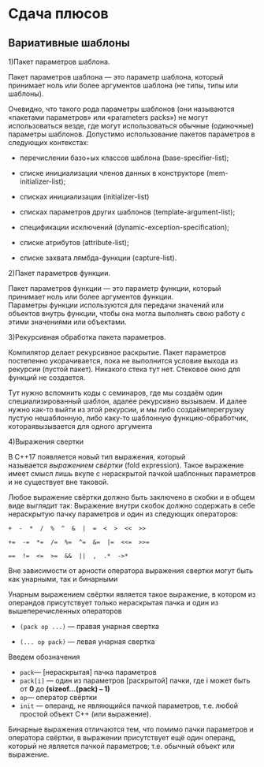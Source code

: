 # Сдача плюсов  

## Вариативные шаблоны  

1)Пакет параметров шаблона.  

Пакет параметров шаблона — это параметр шаблона, который принимает ноль или более аргументов шаблона (не типы, типы или шаблоны).  

Очевидно, что такого рода параметры шаблонов (они называются «пакетами параметров» или «parameters packs») не могут использоваться везде, где могут использоваться обычные (одиночные) параметры шаблонов. Допустимо использование пакетов параметров в следующих контекстах:  

+ перечислении базо+ых классов шаблона (base-specifier-list);  

+ списке инициализации членов данных в конструкторе (mem-initializer-list);  

+ списках инициализации (initializer-list)  
+ списках параметров других шаблонов (template-argument-list);  
+ спецификации исключений (dynamic-exception-specification);  
+ списке атрибутов (attribute-list);  
+ списке захвата лямбда-функции (capture-list).  

2)Пакет параметров функции.  

Пакет параметров функции — это параметр функции, который принимает ноль или более аргументов функции.  
Параметры функции используются для передачи значений или объектов внутрь функции, чтобы она могла выполнять свою работу с этими значениями или объектами.  

3)Рекурсивная обработка пакета параметров.  

Компилятор делает рекурсивное раскрытие. Пакет параметров постепенно укорачивается, пока не выполнится условие выхода из рекурсии (пустой пакет). Никакого стека тут нет. Стековое окно для функций не создается.  

Тут нужно вспомнить коды с семинаров, где мы создаём один специализированный шаблон, адалее рекурсивно вызываем. И далее нужно как-то выйти из этой рекурсии, и мы либо создаёмперегрузку пустую нешаблонную, либо каку-то шаблонную функцию-обработчик, котораявызывается для одного аргумента  

4)Выражения свертки  

В C++17  появляется новый тип выражения, который называется *выражением свёртки* (fold expression). Такое выражение имеет смысл лишь вкупе с нераскрытой пачкой шаблонных параметров и не существует вне таковой.  

Любое выражение свёртки должно быть заключено в скобки и в общем виде выглядит так: Выражение внутри скобок должно содержать в себе нераскрытую пачку параметров и один из следующих операторов:  

`+  -  *  /  %  ^  &  |  =  <  >  <<  >>`  

`+=  -=  *=  /=  %=  ^=  &=  |=  <<=  >>=`  

`==  !=  <=  >=  &&  ||  ,  .*  ->*`  

Вне зависимости от арности оператора выражения свертки могут быть как унарными, так и бинарными  

Унарным выражением свёртки является такое выражение, в котором из операндов присутствует только нераскрытая пачка и один из вышеперечисленных операторов  

+ `(pack op ...)` — правая унарная свертка  

+ `(... op pack)` — левая унарная свертка  

Введем обозначения  

+ `pack`— [нераскрытая] пачка параметров  
+ `pack[i]` — один из параметров [раскрытой] пачки, где i может быть от **0** до **(sizeof…(pack) – 1)**  
+ `op`— оператор свёртки  
+ `init` — операнд, не являющийся пачкой параметров, т.е. любой простой объект C++ (или выражение).  

Бинарные выражения отличаются тем, что помимо пачки параметров и оператора свёртки, в выражении присутствует ещё один операнд, который не является пачкой параметров; т.е. обычный объект или выражение.  
